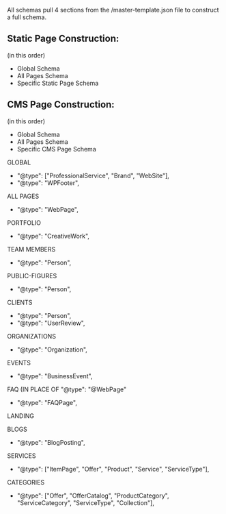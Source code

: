 All schemas pull 4 sections from the /master-template.json file to construct a full schema.

## Static Page Construction:
(in this order)
- Global Schema
- All Pages Schema
- Specific Static Page Schema

## CMS Page Construction:
(in this order)
- Global Schema
- All Pages Schema
- Specific CMS Page Schema

GLOBAL
- "@type": ["ProfessionalService", "Brand", "WebSite"],
- "@type": "WPFooter",

ALL PAGES
- "@type": "WebPage",

PORTFOLIO
- "@type": "CreativeWork",

TEAM MEMBERS
- "@type": "Person",

PUBLIC-FIGURES
- "@type": "Person",

CLIENTS
- "@type": "Person",
- "@type": "UserReview",

ORGANIZATIONS
- "@type": "Organization",

EVENTS
- "@type": "BusinessEvent",

FAQ (IN PLACE OF "@type": "@WebPage"
- "@type": "FAQPage",

LANDING

BLOGS
- "@type": "BlogPosting",

SERVICES
- "@type": ["ItemPage", "Offer", "Product", "Service", "ServiceType"],

CATEGORIES
- "@type": ["Offer", "OfferCatalog", "ProductCategory", "ServiceCategory", "ServiceType", "Collection"],
